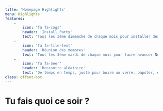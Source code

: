 ```yaml
---
title: 'Homepage Highlights'
menu: Highlights
features:
    -
        icon: 'fa fa-cogs'
        header: 'Install Party'
        text: 'Tous les 3ème dimanche de chaque mois pour installer des trucs et bidouiller.'
    -
        icon: 'fa fa-file-text'
        header: 'Réunion des membres'
        text: 'Tous les 3ème mardi de chaque mois pour faire avancer Neutrinet asbl.'
    -
        icon: 'fa fa-beer'
        header: 'Rencontre aléatoire'
        text: 'De temps en temps, juste pour boire un verre, papoter, etc.'
class: offset-box
---
```


# Tu fais quoi ce soir ?
